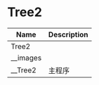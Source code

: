 # Tree2

|Name              | Description       |
|------------------|-------------------|
|Tree2              |       |
|__images              |       |
|__Tree2              |主程序       |
